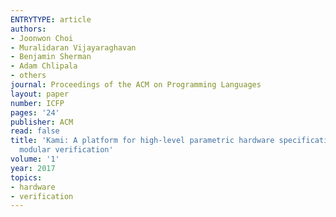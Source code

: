 ```yaml
---
ENTRYTYPE: article
authors:
- Joonwon Choi
- Muralidaran Vijayaraghavan
- Benjamin Sherman
- Adam Chlipala
- others
journal: Proceedings of the ACM on Programming Languages
layout: paper
number: ICFP
pages: '24'
publisher: ACM
read: false
title: 'Kami: A platform for high-level parametric hardware specification and its
  modular verification'
volume: '1'
year: 2017
topics:
- hardware
- verification
---
```

